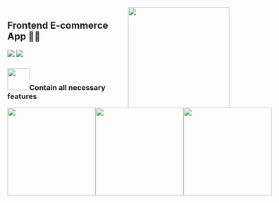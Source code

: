 <img align='right' src="https://media.giphy.com/media/M9gbBd9nbDrOTu1Mqx/giphy.gif" width="230">
 
## Frontend E-commerce App 👨‍💻

[![](https://img.shields.io/badge/Facebook-AnhQuanNguyen-blue)](https://www.facebook.com/anhquan291/)
[![](https://img.shields.io/badge/Gmail-anhquan291%40gmail.com-red)](mailto:anhquan291@gmail.com)

### <img src="https://media.giphy.com/media/VgCDAzcKvsR6OM0uWg/giphy.gif" width="50">Contain all necessary features 

<div style="display: flex">
 <img src="https://i.imgur.com/oJqL4FG.png" width="200">
 <img src="blob:https://imgur.com/abac3441-9afe-4b7c-9e45-11fcefcd7caf" width="200">
 <img src="https://i.imgur.com/2V2bjJz.png" width="200">
</div>





